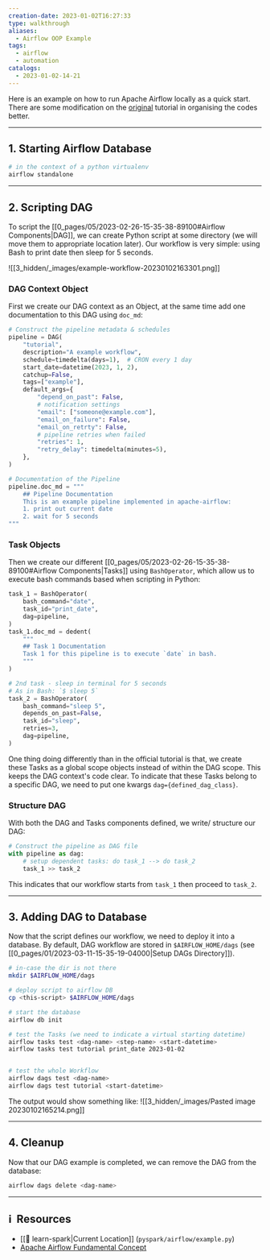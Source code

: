 ```yaml
---
creation-date: 2023-01-02T16:27:33
type: walkthrough
aliases:
  - Airflow OOP Example
tags:
  - airflow
  - automation
catalogs:
  - 2023-01-02-14-21
---
```


Here is an example on how to run Apache Airflow locally as a quick start. There are some modification on the [original](https://airflow.apache.org/docs/apache-airflow/stable/tutorial/fundamentals.html#operators) tutorial in organising the codes better. 

---
## 1. Starting Airflow Database

```bash
# in the context of a python virtualenv
airflow standalone
```

---
## 2. Scripting DAG

To script the [[0_pages/05/2023-02-26-15-35-38-89100#Airflow Components|DAG]], we can create Python script at some directory (we will move them to appropriate location later). Our workflow is very simple: using Bash to print date then sleep for 5 seconds. 

![[3_hidden/_images/example-workflow-20230102163301.png]]

### DAG Context Object
First we create our DAG context as an Object, at the same time add one documentation to this DAG using `doc_md`:

```python 
# Construct the pipeline metadata & schedules
pipeline = DAG(
    "tutorial",
    description="A example workflow",
    schedule=timedelta(days=1),  # CRON every 1 day
    start_date=datetime(2023, 1, 2),
    catchup=False,
    tags=["example"],
    default_args={
        "depend_on_past": False,
        # notification settings
        "email": ["someone@example.com"],
        "email_on_failure": False,
        "email_on_retrty": False,
        # pipeline retries when failed
        "retries": 1,
        "retry_delay": timedelta(minutes=5),
    },
)

# Documentation of the Pipeline
pipeline.doc_md = """
    ## Pipeline Documentation
    This is an example pipeline implemented in apache-airflow:
    1. print out current date
    2. wait for 5 seconds
"""
```


### Task Objects 

Then we create our different [[0_pages/05/2023-02-26-15-35-38-89100#Airflow Components|Tasks]] using `BashOperator`, which allow us to execute bash commands based when scripting in Python: 

```python
task_1 = BashOperator(
    bash_command="date",
    task_id="print_date",
    dag=pipeline,
)
task_1.doc_md = dedent(
    """
    ## Task 1 Documentation
    Task 1 for this pipeline is to execute `date` in bash.
    """
)

# 2nd task - sleep in terminal for 5 seconds
# As in Bash: `$ sleep 5`
task_2 = BashOperator(
    bash_command="sleep 5",
    depends_on_past=False,
    task_id="sleep",
    retries=3,
    dag=pipeline,
)
```

One thing doing differently than in the official tutorial is that, we create these Tasks as a global scope objects instead of within the DAG scope. This keeps the DAG context's code clear. To indicate that these Tasks belong to a specific DAG, we need to put one kwargs `dag={defined_dag_class}`.

### Structure DAG

With both the DAG and Tasks components defined, we write/ structure our DAG: 

```python
# Construct the pipeline as DAG file
with pipeline as dag:
    # setup dependent tasks: do task_1 --> do task_2
    task_1 >> task_2
```

This indicates that our workflow starts from `task_1` then proceed to `task_2`.

---
## 3. Adding DAG to Database

Now that the script defines our workflow, we need to deploy it into a database. By default, DAG workflow are stored in `$AIRFLOW_HOME/dags` (see [[0_pages/01/2023-03-11-15-35-19-04000|Setup DAGs Directory]]).

```bash
# in-case the dir is not there
mkdir $AIRFLOW_HOME/dags 

# deploy script to airflow DB
cp <this-script> $AIRFLOW_HOME/dags

# start the database
airflow db init

# test the Tasks (we need to indicate a virtual starting datetime)
airflow tasks test <dag-name> <step-name> <start-datetime>
airflow tasks test tutorial print_date 2023-01-02


# test the whole Workflow
airflow dags test <dag-name> 
airflow dags test tutorial <start-datetime>
```

The output would show something like: 
![[3_hidden/_images/Pasted image 20230102165214.png]]

---
## 4. Cleanup 

Now that our DAG example is completed, we can remove the DAG from the database:
```bash
airflow dags delete <dag-name>
```


---
## ℹ️  Resources
- [[🔖 learn-spark|Current Location]] (`pyspark/airflow/example.py`)
- [Apache Airflow Fundamental Concept](https://airflow.apache.org/docs/apache-airflow/stable/tutorial/fundamentals.html)
